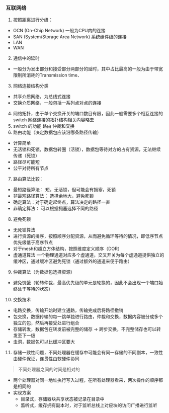 ### 互联网络
1. 按照距离进行分级：
  - OCN (On-Chip Network) 一般为CPU内的连接
  - SAN (System/Storage Area Network) 系统组件级的连接
  - LAN
  - WAN
2. 通信中的延时
  - 一般分为发出部分和接受部分两部分的延时，其中占比最高的一般为由于带宽限制所消耗的Transmission time、
3. 网络连接结构分类
  - 共享介质网络，为总线式连接
  -  交换介质网络，一般包括一系列点对点的连接
4. 网络拓扑，由于单个交换开关的端口数目有限，因此一般需要多个相互连接的switch
网络连接的拓扑结构相关内容略去
5. switch 的功能 路由 仲裁和交换
6. 路由功能（决定数据包应该沿哪条路径传输）
  - 计算简单
  - 无活锁和死锁，数据包转圈（活锁），数据包等待对方的占有资源，无法继续传递（死锁）
  - 路径尽可能短
  - 公平对待所有节点
7. 路由算法比较：
  - 最短路径算法： 短，无活锁，但可能会有拥塞，死锁
  - 非最短路径算法： 选择余地大，避免死锁
  - 确定算法：对于确定起终点，算法决定的路径一直
  - 非确定算法： 可以根据拥塞选择不同的路径
8. 避免死锁
  - 无死锁算法
  - 进行资源的排序，按照顺序分配资源，从而避免循环等待的情况，即低序节点优先级低于高序节点
  - 对于mesh和超立方体结构，按照维度定义顺序（DOR）
  - 虚通道算法 一个物理通道对应多个虚通道，交叉开关为每个虚通道提供独立的缓冲区，通过缓冲区避免死锁（通过额外的通道来便于路由）
9. 仲裁算法（为数据包选择资源）
  - 避免饥饿（轮转仲裁，最高优先级的单元是轮换的，因此不会出现一个端口始终处于等待的状态）
10. 交换技术
  - 电路交换，传输开始时建立通路，传输完成后将路径撤销
  - 包交换，数据传输的每一跳单独进行路由，仲裁和交换，数据内容被分成多个独立的包，然后再接受处进行组合
  - 存储转发，数据包在转发前被完整的储存 -> 跨步交换，不完整储存也可以转发至下一级
  - 虫洞，数据包可以比缓冲区要大
11. 存储一致性问题，不同处理器在缓存中可能会有同一存储的不同副本，一致性由硬件保证，连贯性由软硬件协同
  > 不同处理器之间的时间是相对的
  - 两个处理器对同一地址执行写入过程，在所有处理器看来，两次操作的顺序都是相同的
  - 实现方案
    - 目录式，存储器块共享状态被记录在目录中
    - 监听式，缓存拥有副本时，对于监听总线上对应块的访问广播进行监听